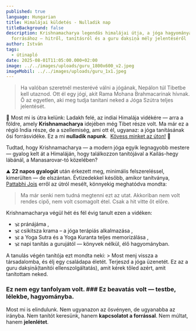 ```yaml
---
published: true
language: Hungarian
title: Himalájai küldetés - Nulladik nap
titleBackground: false
description: Krishnamacharya legendás himalájai útja, a jóga hagyományának
  forrásához – hitről, tanításról és a guru dakṣiṇā mély jelentéséről
author: István
tags:
  - útinapló
date: 2025-08-01T11:05:00.000+02:00
image: ../../images/uploads/guru_1800x600_v2.jpeg
imageMobil: ../../images/uploads/guru_1x1.jpeg
---
```

> Ha valóban szeretnél mesterévé válni a jógának, Nepálon túl Tibetbe kell utaznod. Ott él egy jógi, akit Rama Mohana Brahmacarinak hívnak. Ő az egyetlen, aki meg tudja tanítani neked a Jóga Szútra teljes jelentését.

📿 Most mi is útra kelünk: Ladakh felé, az indiai Himalája vidékére — arra a földre, amely **Krishnamacharya** idejében még Tibet része volt. Ma már ez a régió India része, de a szellemiség, ami ott él, ugyanaz: a jóga tanításának ősi forrásvidéke. Ez a mi **nulladik napunk**.  [Kövess minket az úton!](https://bandha.works/galeria/2025-ladakh-retreat/) 🌄

<div class="blog-island-section">Tudtad, hogy Krishnamacharya — a modern jóga egyik legnagyobb mestere — gyalog kelt át a Himaláján, hogy találkozzon tanítójával a Kailás-hegy lábánál, a Manasarovar-tó közelében?</div>

⛰️ **22 napos gyalogút** után érkezett meg, minimális felszereléssel, kimerülten — de elszántan.
Évtizedekkel később, amikor tanítványa, [Pattabhi Jois](https://bandha.works/blog/astanga-ikonok-sri-k-pattabhi-jois-1-resz/) erről az útról mesélt, könnyekig meghatódva mondta: 
> Ma már senki nem tudná megtenni ezt az utat. Akkoriban nem volt rendes cipő, nem volt csomagolt étel. Csak a hit vitte őt előre.

Krishnamacharya végül hét és fél évig tanult ezen a vidéken:
- 🕉️ pránájáma ,
- 🕉️ csikitsza krama – a jóga terápiás alkalmazása ,
- 🕉️ a Yoga Sutra és a Yoga Kuranta teljes memorizálása ,
- 🕉️ napi tanítás a gurujától — könyvek nélkül, élő hagyományban.

A tanulás végén tanítója ezt mondta neki: > Most menj vissza a társadalomba, és élj egy családapa életét. Terjeszd a jóga üzenetét. Ez az a guru dakṣiṇā(tanítói ellenszolgáltatás), amit kérek tőled azért, amit tanítottam neked.

### Ez nem egy tanfolyam volt. ### Ez beavatás volt — testbe, lélekbe, hagyományba.

Most mi is elindulunk. Nem ugyanazon az ösvényen, de ugyanabba az irányba. Nem tanítót keresünk, hanem **kapcsolatot a forrással**. Nem múltat, hanem **jelenlétet**.
